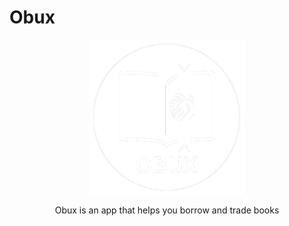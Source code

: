 # Obux

<p align="center" style="display: flex; align-items: center; justify-content: space-around">
  <img src="logo.png" alt="python" width="250">
</p>
<p align="center">Obux is an app that helps you borrow and trade books</p>
